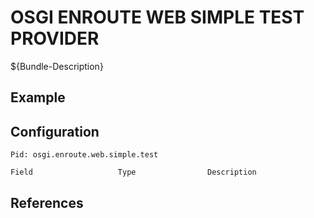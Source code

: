 # OSGI ENROUTE WEB SIMPLE TEST PROVIDER

${Bundle-Description}

## Example

## Configuration

	Pid: osgi.enroute.web.simple.test
	
	Field					Type				Description
		
	
## References

